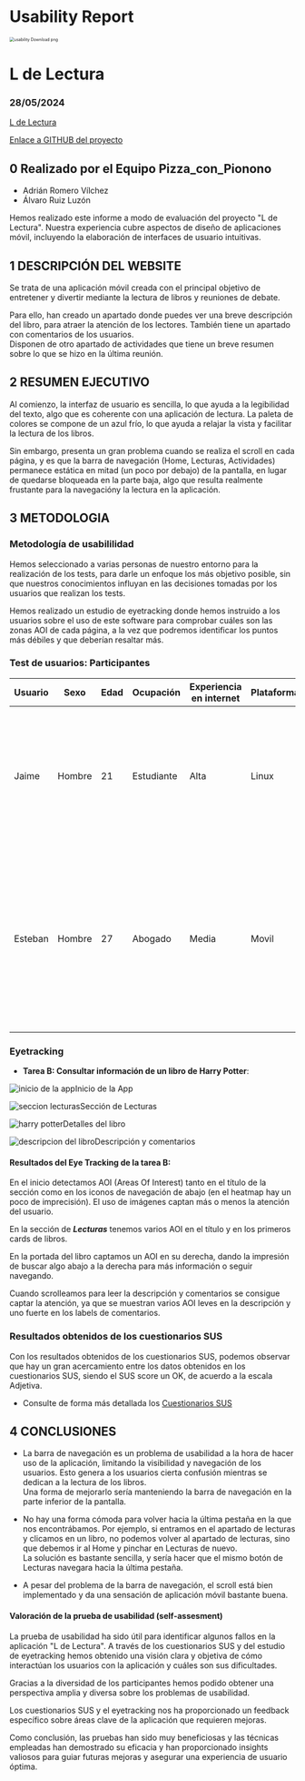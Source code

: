 # Usability Report

<img src="https://encrypted-tbn0.gstatic.com/images?q=tbn:ANd9GcRF017nhV-TFmNER2OM8UbXtdN6xwAKBYrv0i6onNfKu6Yn0BV0RK6aiOroeXl73LSY-B0&usqp=CAU" alt="usability Download png" style="zoom:50%;" />

# L de Lectura

### 28/05/2024

[L de Lectura](./logo.png)

[Enlace a GITHUB del proyecto](https://github.com/Duva-01/DIU.DTR)

## 0 Realizado por el Equipo Pizza_con_Pionono

* Adrián Romero Vílchez
* Álvaro Ruiz Luzón

Hemos realizado este informe a modo de evaluación del proyecto "L de Lectura". Nuestra experiencia cubre aspectos de diseño de aplicaciones móvil, incluyendo la elaboración de interfaces de usuario intuitivas.

## 1 DESCRIPCIÓN DEL WEBSITE

Se trata de una aplicación móvil creada con el principal objetivo de entretener y divertir mediante la lectura de libros y reuniones de debate.

Para ello, han creado un apartado donde puedes ver una breve descripción del libro, para atraer la atención de los lectores. También tiene un apartado con comentarios de los usuarios.<br>
Disponen de otro apartado de actividades que tiene un breve resumen sobre lo que se hizo en la última reunión.

## 2 RESUMEN EJECUTIVO

Al comienzo, la interfaz de usuario es sencilla, lo que ayuda a la legibilidad del texto, algo que es coherente con una aplicación de lectura. La paleta de colores se compone de un azul frío, lo que ayuda a relajar la vista y facilitar la lectura de los libros.

Sin embargo, presenta un gran problema cuando se realiza el scroll en cada página, y es que la barra de navegación (Home, Lecturas, Actividades) permanece estática en mitad (un poco por debajo) de la pantalla, en lugar de quedarse bloqueada en la parte baja, algo que resulta realmente frustante para la navegacióny la lectura en la aplicación.

## 3 METODOLOGIA 

### Metodología de usabililidad

Hemos seleccionado a varias personas de nuestro entorno para la realización de los tests, para darle un enfoque los más objetivo posible, sin que nuestros conocimientos influyan en las decisiones tomadas por los usuarios que realizan los tests.

Hemos realizado un estudio de eyetracking donde hemos instruido a los usuarios sobre el uso de este software para comprobar cuáles son las zonas AOI de cada página, a la vez que podremos identificar los puntos más débiles y que deberían resaltar más.

### Test de usuarios: Participantes

| Usuario | Sexo      | Edad | Ocupación  | Experiencia en internet | Plataforma       | Perfil cubierto                                                                                                                                                        | Test | SUS  |
| ------- | --------- | ---- | ---------- | ----------------------- | ---------------- | ---------------------------------------------------------------------------------------------------------------------------------------------------------------------- | ---- | ---- |
| Jaime     | Hombre  | 21   | Estudiante | Alta                    | Linux   | Joven estudiante apasionado por la lectura y los debates. Quiere encontrar un grupo con el que compartir ideas sobre sus libros favoritos.   | B    | 70   |
| Esteban  | Hombre | 27   | Abogado   | Media                    | Movil          | Abogado joven que busca una forma de desestresarse después de un duro día de trabajo. La plataforma es un poco confusa debido a que no puede ver de forma correcta su contenido. | B    | 63   |

### Eyetracking

- **Tarea B: Consultar información de un libro de Harry Potter**:

![inicio de la app](eyetracking/f1.jpg)Inicio de la App

![seccion lecturas](eyetracking/f2.jpg)Sección de Lecturas

![harry potter](eyetracking/f3.jpg)Detalles del libro

![descripcion del libro](eyetracking/f4.jpg)Descripción y comentarios

#### Resultados del Eye Tracking de la tarea B:

En el inicio detectamos AOI (Areas Of Interest) tanto en el título de la sección como en los iconos de navegación de abajo (en el heatmap hay un poco de imprecisión). El uso de imágenes captan más o menos la atención del usuario.

En la sección de ***Lecturas*** tenemos varios AOI en el título y en los primeros cards de libros.

En la portada del libro captamos un AOI en su derecha, dando la impresión de buscar algo abajo a la derecha para más información o seguir navegando.

Cuando scrolleamos para leer la descripción y comentarios se consigue captar la atención, ya que se muestran varios AOI leves en la descripción y uno fuerte en los labels de comentarios.

### Resultados obtenidos de los cuestionarios SUS

Con los resultados obtenidos de los cuestionarios SUS, podemos observar que hay un gran acercamiento entre los datos obtenidos en los cuestionarios SUS, siendo el SUS score un OK, de acuerdo a la escala Adjetiva.

* Consulte de forma más detallada los [Cuestionarios SUS](./SUS_Cuestionaries.jpg)

## 4 CONCLUSIONES 

* La barra de navegación es un problema de usabilidad a la hora de hacer uso de la aplicación, limitando la visibilidad y navegación de los usuarios. Esto genera a los usuarios cierta confusión mientras se dedican a la lectura de los libros. <br>
Una forma de mejorarlo sería manteniendo la barra de navegación en la parte inferior de la pantalla.

* No hay una forma cómoda para volver hacia la última pestaña en la que nos encontrábamos. Por ejemplo, si entramos en el apartado de lecturas y clicamos en un libro, no podemos volver al apartado de lecturas, sino que debemos ir al Home y pinchar en Lecturas de nuevo. <br>
La solución es bastante sencilla, y sería hacer que el mismo botón de Lecturas navegara hacia la última pestaña.

* A pesar del problema de la barra de navegación, el scroll está bien implementado y da una sensación de aplicación móvil bastante buena.

#### Valoración de la prueba de usabilidad (self-assesment)

La prueba de usabilidad ha sido útil para identificar algunos fallos en la aplicación "L de Lectura". A través de los cuestionarios SUS y del estudio de eyetracking hemos obtenido una visión clara y objetiva de cómo interactúan los usuarios con la aplicación y cuáles son sus dificultades.

Gracias a la diversidad de los participantes hemos podido obtener una perspectiva amplia y diversa sobre los problemas de usabilidad.

Los cuestionarios SUS y el eyetracking nos ha proporcionado un feedback específico sobre áreas clave de la aplicación que requieren mejoras.

Como conclusión, las pruebas han sido muy beneficiosas y las técnicas empleadas han demostrado su eficacia y han proporcionado insights valiosos para guiar futuras mejoras y asegurar una experiencia de usuario óptima.
